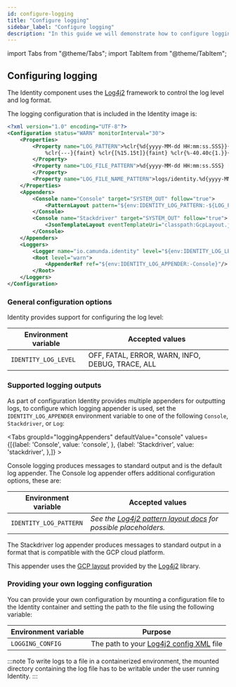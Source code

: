 ```yaml
---
id: configure-logging
title: "Configure logging"
sidebar_label: "Configure logging"
description: "In this guide we will demonstrate how to configure logging in the Identity component"
---
```


import Tabs from "@theme/Tabs";
import TabItem from "@theme/TabItem";

## Configuring logging

The Identity component uses the [Log4j2](https://logging.apache.org/log4j/2.x/) framework to control
the log level and log format.

The logging configuration that is included in the Identity image is:

```xml
<?xml version="1.0" encoding="UTF-8"?>
<Configuration status="WARN" monitorInterval="30">
    <Properties>
        <Property name="LOG_PATTERN">%clr{%d{yyyy-MM-dd HH:mm:ss.SSS}}{faint} %clr{%5p} %clr{${sys:PID}}{magenta}
            %clr{---}{faint} %clr{[%15.15t]}{faint} %clr{%-40.40c{1.}}{cyan} %clr{:}{faint} %m%n%xwEx
        </Property>
        <Property name="LOG_FILE_PATTERN">%d{yyyy-MM-dd HH:mm:ss.SSS} [%thread] %-5level %logger{1.} %enc{%msg}%n
        </Property>
        <Property name="LOG_FILE_NAME_PATTERN">logs/identity.%d{yyyy-MM-dd-mm-ss}.log</Property>
    </Properties>
    <Appenders>
        <Console name="Console" target="SYSTEM_OUT" follow="true">
            <PatternLayout pattern="${env:IDENTITY_LOG_PATTERN:-${LOG_PATTERN}}"/>
        </Console>
        <Console name="Stackdriver" target="SYSTEM_OUT" follow="true">
            <JsonTemplateLayout eventTemplateUri="classpath:GcpLayout.json" locationInfoEnabled="true"/>
        </Console>
    </Appenders>
    <Loggers>
        <Logger name="io.camunda.identity" level="${env:IDENTITY_LOG_LEVEL:-info}"/>
        <Root level="warn">
            <AppenderRef ref="${env:IDENTITY_LOG_APPENDER:-Console}"/>
        </Root>
    </Loggers>
</Configuration>
```

### General configuration options

Identity provides support for configuring the log level:

| Environment variable | Accepted values                                  |
| -------------------- | ------------------------------------------------ |
| `IDENTITY_LOG_LEVEL` | OFF, FATAL, ERROR, WARN, INFO, DEBUG, TRACE, ALL |

### Supported logging outputs

As part of configuration Identity provides multiple appenders for outputting logs, to configure which logging appender
is
used, set the `IDENTITY_LOG_APPENDER` environment variable to one of the following `Console`, `Stackdriver`, or `Log`:

<Tabs groupId="loggingAppenders" defaultValue="console"
values={[{label: 'Console', value: 'console', }, {label: 'Stackdriver', value: 'stackdriver', },]} >
<TabItem value="console">

Console logging produces messages to standard output and is the default log appender. The Console log appender offers
additional
configuration options, these are:

| Environment variable   | Accepted values                                                                                                                           |
| ---------------------- | ----------------------------------------------------------------------------------------------------------------------------------------- |
| `IDENTITY_LOG_PATTERN` | _See the [Log4j2 pattern layout docs](https://logging.apache.org/log4j/2.x/manual/layouts.html#PatternLayout) for possible placeholders._ |

</TabItem>
<TabItem value="stackdriver">

The Stackdriver log appender produces messages to standard output in a format that is compatible with the GCP cloud
platform.

This appender uses
the [GCP layout](https://github.com/apache/logging-log4j2/blob/2.x/log4j-layout-template-json/src/main/resources/GcpLayout.json)
provided by the [Log4j2](https://logging.apache.org/log4j/2.x/manual/) library.

</TabItem>
</Tabs>

### Providing your own logging configuration

You can provide your own configuration by mounting a configuration file to the Identity container and setting the path to the file using the following variable:

| Environment variable | Purpose                                                                                                       |
| -------------------- | ------------------------------------------------------------------------------------------------------------- |
| `LOGGING_CONFIG`     | The path to your [Log4j2 config XML](https://logging.apache.org/log4j/2.x/manual/configuration.html#XML) file |

:::note
To write logs to a file in a containerized environment, the mounted directory containing the log file has to be writable under the user running Identity.
:::

